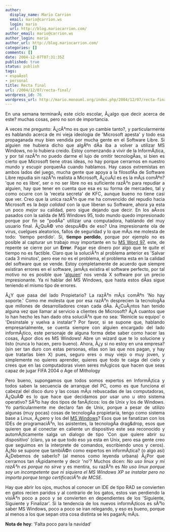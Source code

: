 ```yaml
---
author:
  display_name: Mario Carrion
  email: mario@carrion.ws
  login: mario
  url: http://blog.mariocarrion.com/
author_email: mario@carrion.ws
author_login: mario
author_url: http://blog.mariocarrion.com/
categories: []
comments: []
date: 2004-12-07T07:31:35Z
published: true
status: publish
tags:
- espaÃ±ol
- personal
title: Recta final
url: /2004/12/07/recta-final/
wordpress_id: 76
wordpress_url: http://mario.monouml.org/index.php/2004/12/07/recta-final/
---
```


<div style="clear:both;"></div>
<p align="justify">En una semana terminarÃ¡ este ciclo escolar, Â¿algo que decir acerca de este? muchas cosas, pero no son de importancia.</p>
<p align="justify">A veces me pregunto: Â¿cÃ³mo es que yo cambie tanto?, y particularmente es hablando acerca de mi vieja ideologia de 'Microsoft apesta' y todo esa propaganada muy bien vendida por mucha gente en el Software Libre. Si alguien me hubiera dicho que algÃºn dÃ­a iba a volver a utilizar MS Windows, no lo hubiera creido. Estoy comenzando a vivir de la InformÃ¡tica, y por tal razÃ³n no puedo darme el lujo de omitir tecnologÃ­as, si bien es cierto que Microsoft tiene otras ideas, no hay porque cerrarnos en nuestro mundo y escupir porquerÃ­a cuando hablamos. Hay casos extremistas en ambos lados del juego, mucha gente que apoya a la filosofÃ­a de Software Libre repudia sin razÃ³n realista a Microsoft, Â¿cuÃ¡l es es la mÃ¡s comÃºn? 'que no es libre', ser o no ser libre no es suficiente razÃ³n para repudiar a alguien, hay que tener en cuenta que esa es su forma de mercadeo, tal y como ocurre con la 'receta secreta' de KFC, aunque bueno no tiene casi que ver. Creo que la unica razÃ³n que me ha convencido del repudio hacia Microsoft es la <span style="font-style:italic;">baja calidad</span> con la que liberan su Software, ahora ya esta un poco <span style="font-style:italic;">mejor</span> su calidad, pero sigue dejando que decir. En los aÃ±os pasados con la salida de MS Windows 95, todo mundo quedo impresionado porque por fin se "podÃ­a" utilizar una computadora, hablando del muy usuario final. Â¿QuÃ© vno despuÃ©s de eso? Una impresionante ola de virus, cuelgues aleatorios, fallos de seguridad y lo que mÃ¡s me molesta de todo: 'tiempo perdido'. Si, <span style="font-weight:bold;">tiempo perdido</span>, porque por ejemplo no es posible al capturar un trabajo muy importante en tu <a href="http://www.google.com.mx/search?hl=es&q=microsoft+word+97+bugs&btnG=B%C3%BAsqueda&meta=">MS Word 97</a>, este, de repente se cierre por un <span style="font-weight:bold;">Error</span>. Pagar ese dinero por algo que te quite el tiempo no es factible. Claro que la soluciÃ³n al problema anterior es 'Salvar cada 3 minutos', pero ese no es el problema, el problema esta en la calidad del software que se vende. Estoy completamente de acuerdo que siempre existiran errores en el software, jamÃ¡s existira el software perfecto, por tal motivo no es posible que '<a href="http://www.microsoft.com">alguien</a>' nos venda X software por un precio impresionante. Ya ni hablar del MS Windows, que hasta estos dÃ­as sigue teniendo el mismo tipo de errores.</p>
<p align="justify">Â¿Y que pasa del lado Propietario? La razÃ³n mÃ¡s comÃºn 'No hay soporte.' Como me molesta que por esa razÃ³n desprecien la tecnologÃ­a que millones de desarrolladores crean cada dÃ­a. Â¿CuÃ¡ntos han tenido alguna vez que llamar al servicio a clientes de Microsoft? Â¿A cuantos que lo han hecho les han dado otra soluciÃ³n que no sea: 'Reinicie su equipo' o 'Desinstale y vuelva a instalar'? Por favor, si se supone que, hablando empresarialmente, se cuenta siempre con alguien encargado del lado informÃ¡tico, este personaje de alguna forma debe saber como hacer las cosas, Â¡por dios es MS Windows! Abre un wizard que te lo solucione y listo (nunca lo hacen, pero bueno). Ahora, Â¿y si no estoy en una empresa? (sin ser tan duro con estas personas, ellas son las que nos pagan, y hay que tratarlas bien X) pues, seguro eres o muy viejo o muy joven, y simplemente no quieres aprender, quieres que todo te caiga del cielo y crees que en las computadoras viven seres mÃ¡gicos que hacen que seas capaz de jugar FIFA 2004 o Age of Mithology</p>
<p align="justify">Pero bueno, supongamos que todos somos expertos en InformÃ¡tica y todos saben la secuencia de arranque del PC, como es que funciona el cabezal del disco duro y las cosas mÃ¡s rebuscadas de las computadoras, Â¿QuÃ© es lo que hace que decidamos por usar uno u otro sistema operativo? SÃ³lo hay dos tipos de fanÃ¡ticos: los de Unix y los de Windows. Yo particularmente me declaro fan de Unix, porque a pesar de utilizo algunas (muy pocas) cosas de tecnologÃ­a propietaria, tengo como sistema base a Linux, Â¿pero y los del <a href="http://www.windows.com">MS Windows</a>? Esos que se fanatizan con los IDEs de programaciÃ³n, los asistentes, la tecnologÃ­a drag&drop, esos que quieren que al conectar en caliente un dispositivo este sea reconocido y automÃ¡ticamente salga un dialogo de tipo 'Con que quiere abrir su dispositivo' (claro, ya se que todo eso ya esta en Unix, pero esa gente creo que seguimos en la interprete de comandos, escribiendo unos y ceros). Â¿No se supone que tambiÃ©n como expertos en informÃ¡tica? (o algo asi) Â¿Debemos de saberlo? (al menos como leyenda urbana) Â¿Por que cerrarnos tan rÃ¡pidamente y decir 'no'? Muchos dicen: <span style="font-style:italic;">No uso linux y mi razÃ³n es porque no sirve</span> y es mentira, su razÃ³n es <span style="font-style:italic;">No uso linux porque soy un incompetente que ni siquiera el MS Windows XP se instalar pero no importa porque tengo certificaciÃ³n de MCSE</span>.</p>
<p align="justify">Hay que abrir los ojos, muchos al conocer un IDE de tipo RAD se convierten en gatos recien paridos y al contrario de los gatos, estos van perdiendo la visiÃ³n poco a poco y se convierten en dependientes de los 'Siguiente, Siguiente y Finalizar'. Si la tendencia de los nuevos informÃ¡ticos es sÃ³lo saber MS Windows, poco a poco se iran relegando, y eso es bueno, porque al menos a los que sepan otra cosa distinta se les pagarÃ¡ mÃ¡s.</p>
<p><span style="font-weight:bold;">Nota de hoy</span>: 'Falta poco para la navidad'</p>
<div style="clear:both; padding-bottom: 0.25em;"></div>

